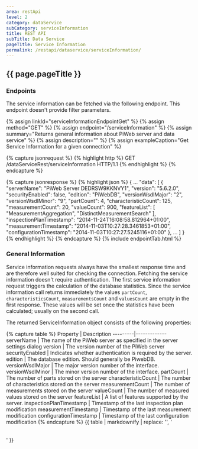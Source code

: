 ```yaml
---
area: restApi
level: 2
category: dataService
subCategory: serviceInformation
title: REST API
subTitle: Data Service
pageTitle: Service Information
permalink: /restapi/dataservice/serviceInformation/
---
```


## {{ page.pageTitle }}

### Endpoints

The service information can be fetched via the following endpoint. This endpoint doesn't provide filter parameters.

{% assign linkId="serviceInformationEndpointGet" %}
{% assign method="GET" %}
{% assign endpoint="/serviceInformation" %}
{% assign summary="Returns general information about PiWeb server and data service" %}
{% assign description="" %}
{% assign exampleCaption="Get Service Information for a given connection" %}

{% capture jsonrequest %}
{% highlight http %}
GET /dataServiceRest/serviceInformation HTTP/1.1
{% endhighlight %}
{% endcapture %}

{% capture jsonresponse %}
{% highlight json %}
{
   ...
   "data":
   [
       {
          "serverName": "PiWeb Server DEDRSW9KKNVY1",
          "version": "5.6.2.0",
          "securityEnabled": false,
          "edition": "PiWebDB",
          "versionWsdlMajor": "2",
          "versionWsdlMinor": "9",
          "partCount": 4,
          "characteristicCount": 125,
          "measurementCount": 20,
          "valueCount": 900,
          "featureList":
          [
             "MeasurementAggregation",
            "DistinctMeasurementSearch"
          ],
          "inspectionPlanTimestamp": "2014-11-24T16:08:58.812964+01:00",
          "measurementTimestamp": "2014-11-03T10:27:28.3461853+01:00",
          "configurationTimestamp": "2014-11-03T10:27:27.5245116+01:00"
       },
       ...
   ]
}
{% endhighlight %}
{% endcapture %}
{% include endpointTab.html %}

### General Information

Service information requests always have the smallest response time and are therefore well suited for checking the connection. Fetching the service information doesn't require authentication.
The first service information request triggers the calculation of the database statistics. Since the service information call returns immediately the values ```partCount```, ```characteristicsCount```, ```measurementsCount``` and ```valuesCount``` are empty in the first response. These values will be set once the statistics have been calculated; usually on the second call.

The returned ServiceInformation object consists of the following properties:

{% capture table %}
Property | Description
---------|-------------
serverName | The name of the PiWeb server as specified in the server settings dialog
version | The version number of the PiWeb server
securityEnabled | Indicates whether authentication is required by the server.
edition | The database edition. Should generally be PiwebDB.
versionWsdlMajor | The major version number of the interface.
versionWsdlMinor | The minor version number of the interface.
partCount | The number of parts stored on the server
characteristicCount | The number of characteristics stored on the server
measurementCount | The number of measurements stored on the server
valueCount | The number of measured values stored on the server
featureList | A list of features supported by the server.
inspectionPlanTimestamp | Timestamp of the last inspection plan modification
measurementTimestamp | Timestamp of the last measurement modification
configurationTimestamp | Timestamp of the last configuration modification
{% endcapture %}
{{ table | markdownify | replace: '<table>', '<table class="table table-hover">' }}
